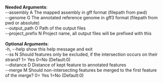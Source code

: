 **Needed Arguments**:<br />
  --assembly A        The mapped assembly in gff format (filepath from pwd)<br />
  --genome G          The annotated reference genome in gff3 format (filepath from pwd or absolute)<br />
  --output_path O     Path of the output files<br />
  --project_prefix N  Project name, all output files will be prefixed with this<br />
<br />
**Optional Arguments**:<br />
  -h, --help          show this help message and exit<br />
  --ss N              Should features only be excluded, if the intersection occurs on their strand? 1= Yes 0=No (Default:0)<br />
  --distance D        Distance of kept feature to annotated features<br />
  --merge M           Should non-intersecting features be merged to the first feature of the merge? 0= Yes 1=No (Default:0)<br />

